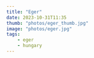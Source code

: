 ```yaml
---
title: "Eger"
date: 2023-10-31T11:35
thumb: "photos/eger_thumb.jpg"
image: "photos/eger.jpg"
tags:
    - eger
    - hungary
---
```


